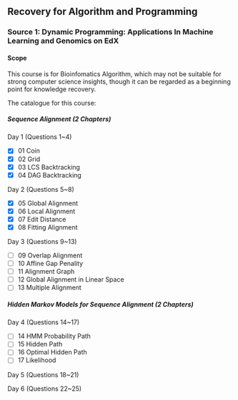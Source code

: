 ## Recovery for Algorithm and Programming

### Source 1: Dynamic Programming: Applications In Machine Learning and Genomics on EdX

#### Scope
This course is for Bioinfomatics Algorithm, which may not be suitable for strong computer science insights, though it can be regarded as a beginning point for knowledge recovery.

The catalogue for this course:
##### Sequence Alignment (2 Chapters)
Day 1 (Questions 1~4)
- [x] 01 Coin
- [x] 02 Grid
- [x] 03 LCS Backtracking
- [x] 04 DAG Backtracking

Day 2 (Questions 5~8)
- [x] 05 Global Alignment
- [x] 06 Local Alignment
- [x] 07 Edit Distance
- [x] 08 Fitting Alignment

Day 3 (Questions 9~13)
- [ ] 09 Overlap Alignment
- [ ] 10 Affine Gap Penality
- [ ] 11 Alignment Graph
- [ ] 12 Global Alignment in Linear Space
- [ ] 13 Multiple Alignment

##### Hidden Markov Models for Sequence Alignment (2 Chapters)

Day 4 (Questions 14~17)
- [ ] 14 HMM Probability Path
- [ ] 15 Hidden Path
- [ ] 16 Optimal Hidden Path
- [ ] 17 Likelihood

Day 5 (Questions 18~21)

Day 6 (Questions 22~25)